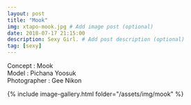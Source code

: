 ```yaml
---
layout: post
title: "Mook"
img: xtapo-mook.jpg # Add image post (optional)
date: 2018-07-17 21:15:00
description: Sexy Girl. # Add post description (optional)
tag: [sexy]
---
```

Concept : Mook  
Model : Pichana Yoosuk  
Photographer : Gee Nikon      

{% include image-gallery.html folder="/assets/img/mook" %}
